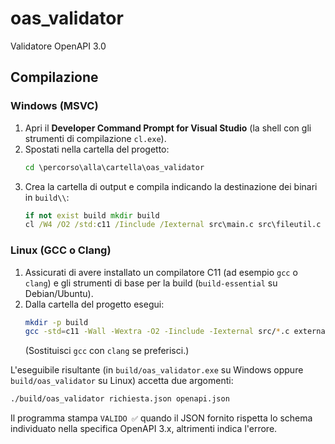 # oas_validator

Validatore OpenAPI 3.0

## Compilazione

### Windows (MSVC)
1. Apri il **Developer Command Prompt for Visual Studio** (la shell con gli strumenti di compilazione `cl.exe`).
2. Spostati nella cartella del progetto:
   ```cmd
   cd \percorso\alla\cartella\oas_validator
   ```
3. Crea la cartella di output e compila indicando la destinazione dei binari in `build\\`:
   ```cmd
   if not exist build mkdir build
   cl /W4 /O2 /std:c11 /Iinclude /Iexternal src\main.c src\fileutil.c src\oas_extract.c src\jsonschema.c external\cJSON.c /Fe:build\oas_validator.exe
   ```

### Linux (GCC o Clang)
1. Assicurati di avere installato un compilatore C11 (ad esempio `gcc` o `clang`) e gli strumenti di base per la build (`build-essential` su Debian/Ubuntu).
2. Dalla cartella del progetto esegui:
   ```bash
   mkdir -p build
   gcc -std=c11 -Wall -Wextra -O2 -Iinclude -Iexternal src/*.c external/cJSON.c -o build/oas_validator
   ```
   (Sostituisci `gcc` con `clang` se preferisci.)

L'eseguibile risultante (in `build/oas_validator.exe` su Windows oppure `build/oas_validator` su Linux) accetta due argomenti:

```bash
./build/oas_validator richiesta.json openapi.json
```

Il programma stampa `VALIDO ✅` quando il JSON fornito rispetta lo schema individuato nella specifica OpenAPI 3.x, altrimenti indica l'errore.
